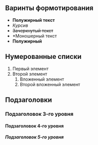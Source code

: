 ## Варинты формотирования
- **Полужирный текст**
- *Курсив*
- ~~Зачеркнутый текст~~
- *Моношерный текст
- **Полужирный**

## Нумерованные списки
1. Первый элемент
2. Второй элемент
   1. Вложенный элемент
   2. Второй вложенный элемент

## Подзаголовки
### Подзаголовок 3-го уровня
#### Подзаголовок 4-го уровня
##### Подзаголовок 5-го уровня
